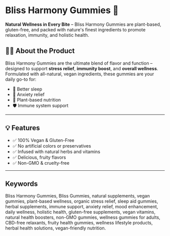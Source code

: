 # Bliss Harmony Gummies 🌿

**Natural Wellness in Every Bite** – Bliss Harmony Gummies are plant-based, gluten-free, and packed with nature's finest ingredients to promote relaxation, immunity, and holistic health.


## 🧘‍♀️ About the Product

Bliss Harmony Gummies are the ultimate blend of flavor and function – designed to support **stress relief**, **immunity boost**, and **overall wellness**. Formulated with all-natural, vegan ingredients, these gummies are your daily go-to for:

- 🌙 Better sleep
- 💆 Anxiety relief
- 🍃 Plant-based nutrition
- 🛡️ Immune system support

---

## 💡 Features

- ✅ 100% Vegan & Gluten-Free
- ✅ No artificial colors or preservatives
- ✅ Infused with natural herbs and vitamins
- ✅ Delicious, fruity flavors
- ✅ Non-GMO & cruelty-free

---

## Keywords
Bliss Harmony Gummies, Bliss Gummies, natural supplements, vegan gummies, plant-based wellness, organic stress relief, sleep aid gummies, herbal supplements, immune support, anxiety relief, mood enhancement, daily wellness, holistic health, gluten-free supplements, vegan vitamins, natural health boosters, non-GMO gummies, wellness gummies for adults, CBD-free relaxants, fruity health gummies, wellness lifestyle products, herbal health solutions, vegan-friendly nutrition.
